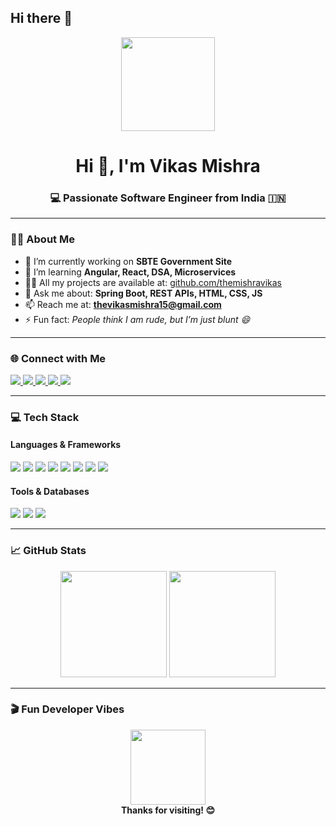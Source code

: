 ## Hi there 👋
<!-- Header GIF -->
<div align="center">
  <img height="150" src="https://media.giphy.com/media/M9gbBd9nbDrOTu1Mqx/giphy.gif"  />
</div>

<h1 align="center">Hi 👋, I'm Vikas Mishra</h1>
<h3 align="center">💻 Passionate Software Engineer from India 🇮🇳</h3>

---

### 👨‍💻 About Me

- 🔭 I’m currently working on **SBTE Government Site**
- 🌱 I’m learning **Angular, React, DSA, Microservices**
- 👨‍💻 All my projects are available at: [github.com/themishravikas](https://github.com/themishravikas)
- 💬 Ask me about: **Spring Boot, REST APIs, HTML, CSS, JS**
- 📫 Reach me at: **thevikasmishra15@gmail.com**
- ⚡ Fun fact: *People think I am rude, but I’m just blunt 😄*

---

### 🌐 Connect with Me

<p align="left">
  <a href="https://www.linkedin.com/in/vikasmishra15/" target="_blank">
    <img src="https://img.shields.io/badge/LinkedIn-0077B5?style=flat&logo=linkedin&logoColor=white" />
  </a>
  <a href="https://instagram.com/thevikasmishra_" target="_blank">
    <img src="https://img.shields.io/badge/Instagram-E4405F?style=flat&logo=instagram&logoColor=white" />
  </a>
  <a href="https://www.codechef.com/users/vikas_mis_15" target="_blank">
    <img src="https://img.shields.io/badge/CodeChef-5B4638?style=flat&logo=codechef&logoColor=white" />
  </a>
  <a href="https://www.hackerrank.com/thevikasmishra15" target="_blank">
    <img src="https://img.shields.io/badge/Hackerrank-2EC866?style=flat&logo=HackerRank&logoColor=white" />
  </a>
  <a href="https://leetcode.com/thevikasmishra/" target="_blank">
    <img src="https://img.shields.io/badge/LeetCode-FFA116?style=flat&logo=leetcode&logoColor=white" />
  </a>
</p>

---

### 💻 Tech Stack

#### Languages & Frameworks
<p>
  <img src="https://img.shields.io/badge/Java-007396?style=flat&logo=java&logoColor=white" />
  <img src="https://img.shields.io/badge/SpringBoot-6DB33F?style=flat&logo=spring-boot&logoColor=white" />
  <img src="https://img.shields.io/badge/Angular-DD0031?style=flat&logo=angular&logoColor=white" />
  <img src="https://img.shields.io/badge/React-20232A?style=flat&logo=react&logoColor=61DAFB" />
  <img src="https://img.shields.io/badge/TypeScript-3178C6?style=flat&logo=typescript&logoColor=white" />
  <img src="https://img.shields.io/badge/JavaScript-F7DF1E?style=flat&logo=javascript&logoColor=black" />
  <img src="https://img.shields.io/badge/HTML5-E34F26?style=flat&logo=html5&logoColor=white" />
  <img src="https://img.shields.io/badge/CSS3-1572B6?style=flat&logo=css3&logoColor=white" />
</p>

#### Tools & Databases
<p>
  <img src="https://img.shields.io/badge/MySQL-4479A1?style=flat&logo=mysql&logoColor=white" />
  <img src="https://img.shields.io/badge/Git-F05032?style=flat&logo=git&logoColor=white" />
  <img src="https://img.shields.io/badge/Postman-FF6C37?style=flat&logo=postman&logoColor=white" />
</p>

---

### 📈 GitHub Stats

<p align="center">
  <img src="https://github-readme-stats.vercel.app/api?username=themishravikas&show_icons=true&theme=radical" height="170" />
  <img src="https://github-readme-stats.vercel.app/api/top-langs/?username=themishravikas&layout=compact&theme=radical" height="170" />
</p>

---

### 🎬 Fun Developer Vibes

<div align="center">
  <img src="https://media.giphy.com/media/3o6ZsYm5M1U6VfEpYA/giphy.gif" height="120"/>
  <br/>
  <strong>Thanks for visiting! 😊</strong>
</div>





<!--
**themishravikas/themishravikas** is a ✨ _special_ ✨ repository because its `README.md` (this file) appears on your GitHub profile.

Here are some ideas to get you started:

- 🔭 I’m currently working on ...
- 🌱 I’m currently learning ...
- 👯 I’m looking to collaborate on ...
- 🤔 I’m looking for help with ...
- 💬 Ask me about ...
- 📫 How to reach me: ...
- 😄 Pronouns: ...
- ⚡ Fun fact: ...
-->
